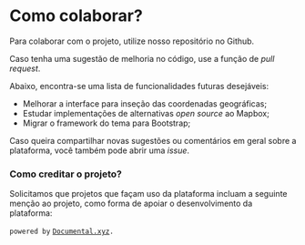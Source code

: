 # Como colaborar?

Para colaborar com o projeto, utilize nosso repositório no Github.

Caso tenha uma sugestão de melhoria no código, use a função de _pull request_.

Abaixo, encontra-se uma lista de funcionalidades futuras desejáveis:

* Melhorar a interface para inseção das coordenadas geográficas;&#x20;
* Estudar implementações de alternativas _open source_ ao Mapbox;
* Migrar o framework do tema para Bootstrap;

Caso queira compartilhar novas sugestões ou comentários em geral sobre a plataforma, você também pode abrir uma _issue_.

### Como creditar o projeto?

Solicitamos que projetos que façam uso da plataforma incluam a seguinte menção ao projeto, como forma de apoiar o desenvolvimento da plataforma:

`powered by` [`Documental.xyz`](https://documental.xyz)`.`
